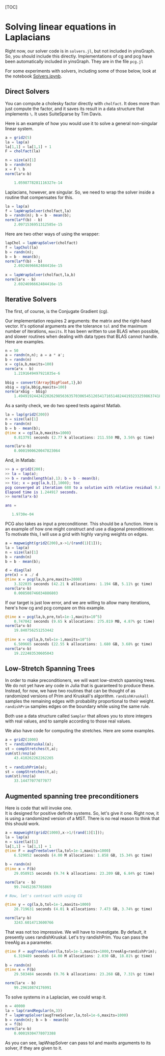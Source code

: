 [TOC]

# Solving linear equations in Laplacians

Right now, our solver code is in `solvers.jl`, but not included in yinsGraph.  So, you should include this directly.  Implementations of cg and pcg have been automatically included in yinsGraph.  They are in the file `pcg.jl`

For some experiments with solvers, including some of those below, look at the notebook [Solvers.ipynb](Solvers.ipynb).

## Direct Solvers

You can compute a cholesky factor directly with `cholfact`.  It does  more than just compute the factor, and it saves its result in a data structure that implements `\`.  It uses SuiteSparse by Tim Davis.

Here is an example of how you would use it to solve a general non-singular linear system.

~~~julia
a = grid2(5)
la = lap(a)
la[1,1] = la[1,1] + 1
F = cholfact(la)

n = size(a)[1]
b = randn(n)
x = F \ b
norm(la*x-b)

 	1.0598778281116327e-14
~~~

Laplacians, however, are singular.  So, we need to wrap the solver inside a routine that compensates for this.

~~~julia
la = lap(a)
f = lapWrapSolver(cholfact,la)
b = randn(n); b = b - mean(b);
norm(la*f(b) - b)
	2.0971536951312585e-15
~~~

Here are two other ways of using the wrapper:

~~~julia
lapChol = lapWrapSolver(cholfact)
f = lapChol(la)
b = randn(n); 
b = b - mean(b);
norm(la*f(b) - b)
	2.6924696662484416e-15
	
x = lapWrapSolver(cholfact,la,b)
norm(la*x - b)
	2.6924696662484416e-15
~~~

## Iterative Solvers
The first, of course, is the Conjugate Gradient (cg).

Our implementation requires 2 arguments: the matrix and the right-hand vector.  It's optional arguments are the tolerance `tol` and the maximum number of iterations, `maxits`.  It has been written to use BLAS when possible, and slower routines when dealing with data types that BLAS cannot handle.  Here are examples.

~~~julia
n = 50
a = randn(n,n); a = a * a';
b = randn(n)
x = cg(a,b,maxits=100)
norm(a*x - b)
	1.2191649497921835e-6
	
bbig = convert(Array{BigFloat,1},b)
xbig = cg(a,bbig,maxits=100)
norm(a*xbig - bbig)
	1.494919244242202629856363570306545126541716514824419323325986374186529786019681e-33
~~~

As a sanity check, we do two speed tests against Matlab.

~~~julia
la = lap(grid2(200))
n = size(la)[1]
b = randn(n)
b = b - mean(b);
@time x = cg(la,b,maxits=1000)
	0.813791 seconds (2.77 k allocations: 211.550 MB, 3.56% gc time)

norm(la*x-b)
	0.0001900620047823064
~~~

And, in Matlab:

~~~matlab
>> a = grid2(200);
>> la = lap(a);
>> b = randn(length(a),1); b = b - mean(b);
>> tic; x = pcg(la,b,[],1000); toc
pcg converged at iteration 688 to a solution with relative residual 9.8e-07.
Elapsed time is 1.244917 seconds.
>> norm(la*x-b)

ans =

   1.9730e-04
~~~

PCG also takes as input a preconditioner.  This should be a function.  Here is an example of how one might construct and use a diagonal preonditioner.  To motivate this, I will use a grid with highly varying weights on edges.

~~~julia
a = mapweight(grid2(200),x->1/(rand(1)[1]));
la = lap(a)
n = size(la)[1]
b = randn(n)
b = b - mean(b);

d = diag(la)
pre(x) = x ./ d
@time x = pcg(la,b,pre,maxits=2000)
	3.322035 seconds (42.21 k allocations: 1.194 GB, 5.11% gc time)
norm(la*x-b)
	0.008508746034886803
~~~

If our target is just low error, and we are willing to allow many iterations, here's how cg and pcg compare on this example.

~~~julia
@time x = pcg(la,b,pre,tol=1e-1,maxits=10^5)
	0.747042 seconds (9.65 k allocations: 275.819 MB, 4.87% gc time)
norm(la*x-b)
	19.840756251253442
	
@time x = cg(la,b,tol=1e-1,maxits=10^5)
	6.509665 seconds (22.55 k allocations: 1.680 GB, 3.68% gc time)
norm(la*x-b)
	19.222483530605043
~~~

## Low-Stretch Spanning Trees

In order to make preconditioners, we will want low-stretch spanning trees.  We do not yet have any code in Julia that is guaranteed to produce these.  Instead, for now, we have two routines that can be thought of as randomized versions of Prim and Kruskall's algorithm.
`randishKruskall` samples the remaining edges with probability proportional to their weight.  `randishPrim` samples edges on the boundary while using the same rule.

Both use a data structure called `Sampler` that allows you to store integers with real values, and to sample according to those real values.

We also have code for computing the stretches.
Here are some examples.

~~~julia
a = grid2(1000)
t = randishKruskal(a);
st = compStretches(t,a);
sum(st)/nnz(a)
	43.410262262262265
	
t = randishPrim(a);
st = compStretches(t,a);
sum(st)/nnz(a)
	33.14477077077077

~~~

## Augmented spanning tree preconditioners

Here is code that will invoke one.  
It is designed for positive definite systems.  So, let's give it one.
Right now, it is using a randomized version of a MST.  There is no real reason to think that this should work.


~~~julia
a = mapweight(grid2(1000),x->1/(rand(1)[1]));
la = lap(a)
n = size(la)[1]
la[1,1] = la[1,1] + 1
@time F = augTreeSolver(la,tol=1e-1,maxits=1000)
	6.529052 seconds (4.00 M allocations: 1.858 GB, 15.34% gc time)

b = randn(n)
@time x = F(b)
	29.058915 seconds (9.74 k allocations: 23.209 GB, 6.84% gc time)

norm(la*x - b)
	99.74452367765869

# Now, let's contrast with using CG

@time y = cg(la,b,tol=1e-1,maxits=1000)
	28.719631 seconds (4.01 k allocations: 7.473 GB, 3.74% gc time)

norm(la*y-b)
	3243.6014713600766

~~~
That was not too impressive.  We will have to investigate.  By default, it presently uses randishKruskal.  Let's try randishPrim.  You can pass the treeAlg as a parameter.

~~~julia
@time F = augTreeSolver(la,tol=1e-1,maxits=1000,treeAlg=randishPrim);
	6.319489 seconds (4.00 M allocations: 2.030 GB, 18.81% gc time)
	
b = randn(n)
@time x = F(b)
	29.503484 seconds (9.76 k allocations: 23.268 GB, 7.31% gc time)

norm(la*x - b)	
	99.29610874176991
~~~


To solve systems in a Laplacian, we could wrap it.

~~~julia
n = 40000
la = lap(randRegular(n,3))
f = lapWrapSolver(augTreeSolver,la,tol=1e-6,maxits=1000)
b = randn(n); b = b - mean(b)
x = f(b)
norm(la*x-b)
	0.00019304778073388
~~~

As you can see, lapWrapSolver can pass tol and maxits arguments to its solver, if they are given to it.




